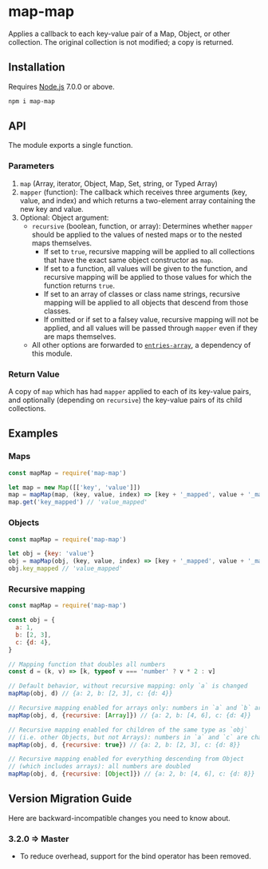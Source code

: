 # map-map

Applies a callback to each key-value pair of a Map, Object, or other collection. The original collection is not modified; a copy is returned.

## Installation

Requires [Node.js](https://nodejs.org/) 7.0.0 or above.

```bash
npm i map-map
```

## API

The module exports a single function.

### Parameters

1. `map` (Array, iterator, Object, Map, Set, string, or Typed Array)
2. `mapper` (function): The callback which receives three arguments (key, value, and index) and which returns a two-element array containing the new key and value.
3. Optional: Object argument:
    * `recursive` (boolean, function, or array): Determines whether `mapper` should be applied to the values of nested maps or to the nested maps themselves.
        * If set to `true`, recursive mapping will be applied to all collections that have the exact same object constructor as `map`.
        * If set to a function, all values will be given to the function, and recursive mapping will be applied to those values for which the function returns `true`.
        * If set to an array of classes or class name strings, recursive mapping will be applied to all objects that descend from those classes.
        * If omitted or if set to a falsey value, recursive mapping will not be applied, and all values will be passed through `mapper` even if they are maps themselves.
    * All other options are forwarded to [`entries-array`](https://github.com/lamansky/entries-array), a dependency of this module.

### Return Value

A copy of `map` which has had `mapper` applied to each of its key-value pairs, and optionally (depending on `recursive`) the key-value pairs of its child collections.

## Examples

### Maps

```javascript
const mapMap = require('map-map')

let map = new Map([['key', 'value']])
map = mapMap(map, (key, value, index) => [key + '_mapped', value + '_mapped'])
map.get('key_mapped') // 'value_mapped'
```

### Objects

```javascript
const mapMap = require('map-map')

let obj = {key: 'value'}
obj = mapMap(obj, (key, value, index) => [key + '_mapped', value + '_mapped'])
obj.key_mapped // 'value_mapped'
```

### Recursive mapping

```javascript
const mapMap = require('map-map')

const obj = {
  a: 1,
  b: [2, 3],
  c: {d: 4},
}

// Mapping function that doubles all numbers
const d = (k, v) => [k, typeof v === 'number' ? v * 2 : v]

// Default behavior, without recursive mapping: only `a` is changed
mapMap(obj, d) // {a: 2, b: [2, 3], c: {d: 4}}

// Recursive mapping enabled for arrays only: numbers in `a` and `b` are changed
mapMap(obj, d, {recursive: [Array]}) // {a: 2, b: [4, 6], c: {d: 4}}

// Recursive mapping enabled for children of the same type as `obj`
// (i.e. other Objects, but not Arrays): numbers in `a` and `c` are changed
mapMap(obj, d, {recursive: true}) // {a: 2, b: [2, 3], c: {d: 8}}

// Recursive mapping enabled for everything descending from Object
// (which includes arrays): all numbers are doubled
mapMap(obj, d, {recursive: [Object]}) // {a: 2, b: [4, 6], c: {d: 8}}
```

## Version Migration Guide

Here are backward-incompatible changes you need to know about.

### 3.2.0 ⇒ Master

* To reduce overhead, support for the bind operator has been removed.
